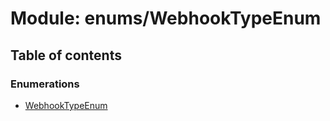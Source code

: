 # Module: enums/WebhookTypeEnum

## Table of contents

### Enumerations

- [WebhookTypeEnum](../wiki/enums.WebhookTypeEnum.WebhookTypeEnum)
